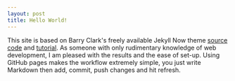 ```yaml
---
layout: post
title: Hello World!
---
```

This site is based on Barry Clark's freely available Jekyll Now theme [source code](https://github.com/barryclark/jekyll-now) and [tutorial](https://www.smashingmagazine.com/2014/08/build-blog-jekyll-github-pages/). As someone with only rudimentary knowledge of web development, I am pleased with the results and the ease of set-up. Using GitHub pages makes the workflow extremely simple, you just write Markdown then add, commit, push changes and hit refresh.
